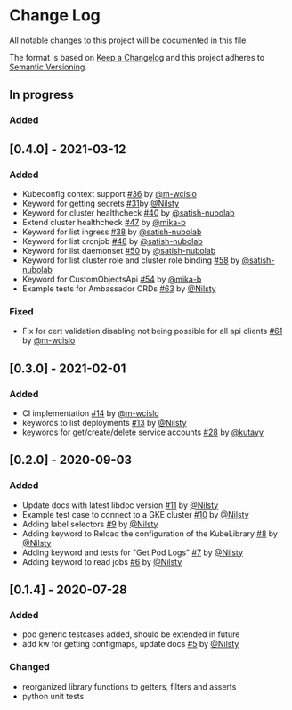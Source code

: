 # Change Log
All notable changes to this project will be documented in this file.
 
The format is based on [Keep a Changelog](http://keepachangelog.com/)
and this project adheres to [Semantic Versioning](http://semver.org/).

## In progress

### Added

## [0.4.0] - 2021-03-12
### Added
- Kubeconfig context support [#36](https://github.com/devopsspiral/KubeLibrary/pull/36) by [@m-wcislo](https://github.com/m-wcislo)
- Keyword for getting secrets [#31](https://github.com/devopsspiral/KubeLibrary/pull/31 )by [@Nilsty](https://github.com/Nilsty)
- Keyword for cluster healthcheck [#40](https://github.com/devopsspiral/KubeLibrary/pull/40) by [@satish-nubolab](https://github.com/satish-nubolab)
- Extend cluster healthcheck [#47](https://github.com/devopsspiral/KubeLibrary/pull/47) by [@mika-b](https://github.com/mika-b)
- Keyword for list ingress [#38](https://github.com/devopsspiral/KubeLibrary/pull/38) by [@satish-nubolab](https://github.com/satish-nubolab)
- Keyword for list cronjob [#48](https://github.com/devopsspiral/KubeLibrary/pull/48) by [@satish-nubolab](https://github.com/satish-nubolab)
- Keyword for list daemonset [#50](https://github.com/devopsspiral/KubeLibrary/pull/50) by [@satish-nubolab](https://github.com/satish-nubolab)
- Keyword for list cluster role and cluster role binding [#58](https://github.com/devopsspiral/KubeLibrary/pull/58) by [@satish-nubolab](https://github.com/satish-nubolab)
- Keyword for CustomObjectsApi [#54](https://github.com/devopsspiral/KubeLibrary/pull/54) by [@mika-b](https://github.com/mika-b)
- Example tests for Ambassador CRDs [#63](https://github.com/devopsspiral/KubeLibrary/pull/63) by [@Nilsty](https://github.com/Nilsty)

### Fixed
- Fix for cert validation disabling not being possible for all api clients [#61](https://github.com/devopsspiral/KubeLibrary/pull/61) by [@m-wcislo](https://github.com/m-wcislo)

## [0.3.0] - 2021-02-01

### Added
- CI implementation [#14](https://github.com/devopsspiral/KubeLibrary/pull/14) by [@m-wcislo](https://github.com/m-wcislo)
- keywords to list deployments [#13](https://github.com/devopsspiral/KubeLibrary/pull/13) by [@Nilsty](https://github.com/Nilsty)
- keywords for get/create/delete service accounts [#28](https://github.com/devopsspiral/KubeLibrary/pull/28) by [@kutayy](https://github.com/kutayy)   


## [0.2.0] - 2020-09-03

### Added
- Update docs with latest libdoc version [#11](https://github.com/devopsspiral/KubeLibrary/pull/11) by [@Nilsty](https://github.com/Nilsty)
- Example test case to connect to a GKE cluster [#10](https://github.com/devopsspiral/KubeLibrary/pull/10) by [@Nilsty](https://github.com/Nilsty)
- Adding label selectors [#9](https://github.com/devopsspiral/KubeLibrary/pull/9) by [@Nilsty](https://github.com/Nilsty)
- Adding keyword to Reload the configuration of the KubeLibrary [#8](https://github.com/devopsspiral/KubeLibrary/pull/8) by [@Nilsty](https://github.com/Nilsty)
- Adding keyword and tests for "Get Pod Logs" [#7](https://github.com/devopsspiral/KubeLibrary/pull/7) by [@Nilsty](https://github.com/Nilsty)
- Adding keyword to read jobs [#6](https://github.com/devopsspiral/KubeLibrary/pull/6) by [@Nilsty](https://github.com/Nilsty)


## [0.1.4] - 2020-07-28
 
### Added
- pod generic testcases added, should be extended in future
- add kw for getting configmaps, update docs [#5](https://github.com/devopsspiral/KubeLibrary/pull/5) by [@Nilsty](https://github.com/Nilsty)
 
### Changed
- reorganized library functions to getters, filters and asserts
- python unit tests
